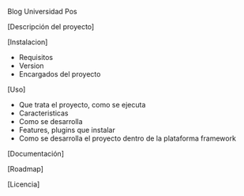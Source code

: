 Blog Universidad Pos

  [Descripción del proyecto]

  [Instalacion]
  
 - Requisitos
 - Version
 - Encargados del proyecto
  
  [Uso]
  
  - Que trata el proyecto, como se ejecuta
  - Caracteristicas
  - Como se desarrolla 
  - Features, plugins que instalar
  - Como se desarrolla el proyecto dentro de la plataforma framework
  
  [Documentación]
  
  [Roadmap]
  
  [Licencia]
  
